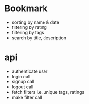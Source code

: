 # Bookmark

* sorting by name & date
* filtering by rating
* filtering by tags
* search by title, description

# api

* authenticate user
* login call
* signup call
* logout call
* fetch filters i.e. unique tags, ratings
* make filter call
